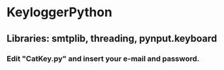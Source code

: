 # KeyloggerPython
## Libraries: smtplib, threading, pynput.keyboard
### Edit "CatKey.py" and insert your e-mail and password.
